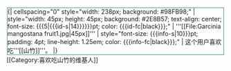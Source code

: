 <div style="float: left; border:solid #2E8B57 1px; margin: 1px;">
{| cellspacing="0" style="width: 238px; background: #98FB98;"
| style="width: 45px; height: 45px; background: #2E8B57; text-align: center; font-size: {{{5|{{{id-s|14}}}}}}pt; color: {{{id-fc|black}}};" | '''[[File:Garcinia mangostana fruit1.jpg|45px]]'''
| style="font-size: {{{info-s|10}}}pt; padding: 4pt; line-height: 1.25em; color: {{{info-fc|black}}};" | 这个用户喜欢吃'''[[山竹]]'''。
|}</div>

[[Category:喜欢吃山竹的维基人]]
